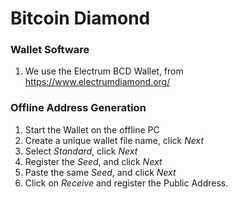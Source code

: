 # Bitcoin Diamond

### Wallet Software

1. We use the Electrum BCD Wallet, from <https://www.electrumdiamond.org/>


### Offline Address Generation

1. Start the Wallet on the offline PC
2. Create a unique wallet file name, click *Next*
3. Select *Standard*, click *Next*
4. Register the *Seed*, and click *Next*
5. Paste the same *Seed*, and click *Next*
6. Click on *Receive* and register the Public Address.

